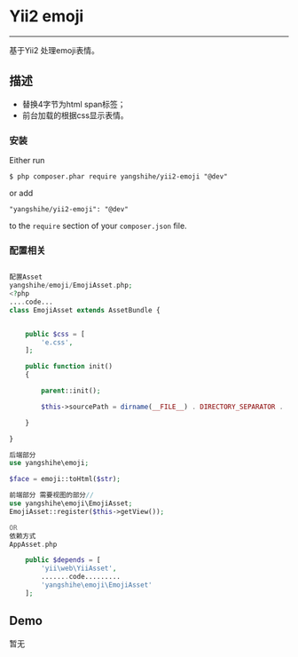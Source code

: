 # Yii2 emoji #

----------

基于Yii2 处理emoji表情。


## 描述 ##

- 替换4字节为html span标签；
- 前台加载的根据css显示表情。

### 安装
Either run

```
$ php composer.phar require yangshihe/yii2-emoji "@dev"
```

or add

```
"yangshihe/yii2-emoji": "@dev"
```

to the ```require``` section of your `composer.json` file.


### 配置相关
```php

配置Asset
yangshihe/emoji/EmojiAsset.php;
<?php
....code...
class EmojiAsset extends AssetBundle {


    public $css = [
        'e.css',
    ];

    public function init()
    {

        parent::init();

        $this->sourcePath = dirname(__FILE__) . DIRECTORY_SEPARATOR . 'lib';

    }

}

后端部分
use yangshihe\emoji;

$face = emoji::toHtml($str);

前端部分 需要视图的部分//
use yangshihe\emoji\EmojiAsset;
EmojiAsset::register($this->getView());

OR
依赖方式
AppAsset.php

    public $depends = [
        'yii\web\YiiAsset',
        .......code.........
        'yangshihe\emoji\EmojiAsset'
    ];


```
## Demo
暂无

